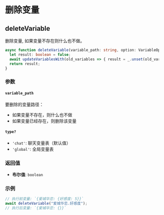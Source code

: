 
# 删除变量

<CustomTOC />

## deleteVariable
删除变量, 如果变量不存在则什么也不做。

```typescript
async function deleteVariable(variable_path: string, option: VariableOption = {}): Promise<boolean> {
  let result: boolean = false;
  await updateVariablesWith(old_variables => { result = _.unset(old_variables, variable_path); return old_variables; }, option);
  return result;
}
```

### 参数

#### `variable_path`
要删除的变量路径：
- 如果变量不存在，则什么也不做
- 如果变量已经存在，则删除该变量

#### `type?`
- `'chat'`: 聊天变量表（默认值）
- `'global'`: 全局变量表

### 返回值
- **布尔值**: `boolean`

### 示例

```typescript
// 执行前变量: `{爱城华恋: {好感度: 5}}`
await deleteVariable("爱城华恋.好感度");
// 执行后变量: `{爱城华恋: {}}`
```